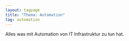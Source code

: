 ```yaml
---
layout: tagpage
title: "Thema: Automation"
tag: automation
---
```


Alles was mit Automation von IT Infrastruktur zu tun hat.
